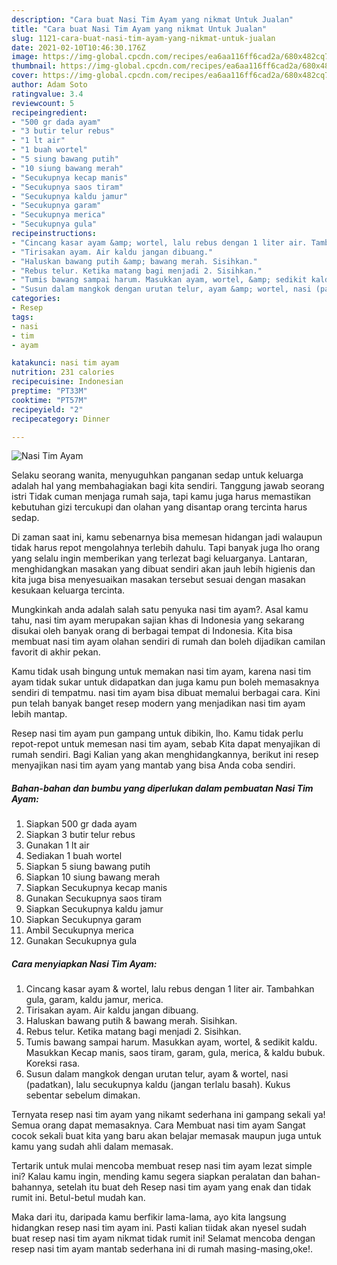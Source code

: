 ```yaml
---
description: "Cara buat Nasi Tim Ayam yang nikmat Untuk Jualan"
title: "Cara buat Nasi Tim Ayam yang nikmat Untuk Jualan"
slug: 1121-cara-buat-nasi-tim-ayam-yang-nikmat-untuk-jualan
date: 2021-02-10T10:46:30.176Z
image: https://img-global.cpcdn.com/recipes/ea6aa116ff6cad2a/680x482cq70/nasi-tim-ayam-foto-resep-utama.jpg
thumbnail: https://img-global.cpcdn.com/recipes/ea6aa116ff6cad2a/680x482cq70/nasi-tim-ayam-foto-resep-utama.jpg
cover: https://img-global.cpcdn.com/recipes/ea6aa116ff6cad2a/680x482cq70/nasi-tim-ayam-foto-resep-utama.jpg
author: Adam Soto
ratingvalue: 3.4
reviewcount: 5
recipeingredient:
- "500 gr dada ayam"
- "3 butir telur rebus"
- "1 lt air"
- "1 buah wortel"
- "5 siung bawang putih"
- "10 siung bawang merah"
- "Secukupnya kecap manis"
- "Secukupnya saos tiram"
- "Secukupnya kaldu jamur"
- "Secukupnya garam"
- "Secukupnya merica"
- "Secukupnya gula"
recipeinstructions:
- "Cincang kasar ayam &amp; wortel, lalu rebus dengan 1 liter air. Tambahkan gula, garam, kaldu jamur, merica."
- "Tirisakan ayam. Air kaldu jangan dibuang."
- "Haluskan bawang putih &amp; bawang merah. Sisihkan."
- "Rebus telur. Ketika matang bagi menjadi 2. Sisihkan."
- "Tumis bawang sampai harum. Masukkan ayam, wortel, &amp; sedikit kaldu. Masukkan Kecap manis, saos tiram, garam, gula, merica, &amp; kaldu bubuk. Koreksi rasa."
- "Susun dalam mangkok dengan urutan telur, ayam &amp; wortel, nasi (padatkan), lalu secukupnya kaldu (jangan terlalu basah). Kukus sebentar sebelum dimakan."
categories:
- Resep
tags:
- nasi
- tim
- ayam

katakunci: nasi tim ayam 
nutrition: 231 calories
recipecuisine: Indonesian
preptime: "PT33M"
cooktime: "PT57M"
recipeyield: "2"
recipecategory: Dinner

---
```



![Nasi Tim Ayam](https://img-global.cpcdn.com/recipes/ea6aa116ff6cad2a/680x482cq70/nasi-tim-ayam-foto-resep-utama.jpg)

Selaku seorang wanita, menyuguhkan panganan sedap untuk keluarga adalah hal yang membahagiakan bagi kita sendiri. Tanggung jawab seorang istri Tidak cuman menjaga rumah saja, tapi kamu juga harus memastikan kebutuhan gizi tercukupi dan olahan yang disantap orang tercinta harus sedap.

Di zaman  saat ini, kamu sebenarnya bisa memesan hidangan jadi walaupun tidak harus repot mengolahnya terlebih dahulu. Tapi banyak juga lho orang yang selalu ingin memberikan yang terlezat bagi keluarganya. Lantaran, menghidangkan masakan yang dibuat sendiri akan jauh lebih higienis dan kita juga bisa menyesuaikan masakan tersebut sesuai dengan masakan kesukaan keluarga tercinta. 



Mungkinkah anda adalah salah satu penyuka nasi tim ayam?. Asal kamu tahu, nasi tim ayam merupakan sajian khas di Indonesia yang sekarang disukai oleh banyak orang di berbagai tempat di Indonesia. Kita bisa membuat nasi tim ayam olahan sendiri di rumah dan boleh dijadikan camilan favorit di akhir pekan.

Kamu tidak usah bingung untuk memakan nasi tim ayam, karena nasi tim ayam tidak sukar untuk didapatkan dan juga kamu pun boleh memasaknya sendiri di tempatmu. nasi tim ayam bisa dibuat memalui berbagai cara. Kini pun telah banyak banget resep modern yang menjadikan nasi tim ayam lebih mantap.

Resep nasi tim ayam pun gampang untuk dibikin, lho. Kamu tidak perlu repot-repot untuk memesan nasi tim ayam, sebab Kita dapat menyajikan di rumah sendiri. Bagi Kalian yang akan menghidangkannya, berikut ini resep menyajikan nasi tim ayam yang mantab yang bisa Anda coba sendiri.

<!--inarticleads1-->

##### Bahan-bahan dan bumbu yang diperlukan dalam pembuatan Nasi Tim Ayam:

1. Siapkan 500 gr dada ayam
1. Siapkan 3 butir telur rebus
1. Gunakan 1 lt air
1. Sediakan 1 buah wortel
1. Siapkan 5 siung bawang putih
1. Siapkan 10 siung bawang merah
1. Siapkan Secukupnya kecap manis
1. Gunakan Secukupnya saos tiram
1. Siapkan Secukupnya kaldu jamur
1. Siapkan Secukupnya garam
1. Ambil Secukupnya merica
1. Gunakan Secukupnya gula




<!--inarticleads2-->

##### Cara menyiapkan Nasi Tim Ayam:

1. Cincang kasar ayam &amp; wortel, lalu rebus dengan 1 liter air. Tambahkan gula, garam, kaldu jamur, merica.
1. Tirisakan ayam. Air kaldu jangan dibuang.
1. Haluskan bawang putih &amp; bawang merah. Sisihkan.
1. Rebus telur. Ketika matang bagi menjadi 2. Sisihkan.
1. Tumis bawang sampai harum. Masukkan ayam, wortel, &amp; sedikit kaldu. Masukkan Kecap manis, saos tiram, garam, gula, merica, &amp; kaldu bubuk. Koreksi rasa.
1. Susun dalam mangkok dengan urutan telur, ayam &amp; wortel, nasi (padatkan), lalu secukupnya kaldu (jangan terlalu basah). Kukus sebentar sebelum dimakan.




Ternyata resep nasi tim ayam yang nikamt sederhana ini gampang sekali ya! Semua orang dapat memasaknya. Cara Membuat nasi tim ayam Sangat cocok sekali buat kita yang baru akan belajar memasak maupun juga untuk kamu yang sudah ahli dalam memasak.

Tertarik untuk mulai mencoba membuat resep nasi tim ayam lezat simple ini? Kalau kamu ingin, mending kamu segera siapkan peralatan dan bahan-bahannya, setelah itu buat deh Resep nasi tim ayam yang enak dan tidak rumit ini. Betul-betul mudah kan. 

Maka dari itu, daripada kamu berfikir lama-lama, ayo kita langsung hidangkan resep nasi tim ayam ini. Pasti kalian tiidak akan nyesel sudah buat resep nasi tim ayam nikmat tidak rumit ini! Selamat mencoba dengan resep nasi tim ayam mantab sederhana ini di rumah masing-masing,oke!.

